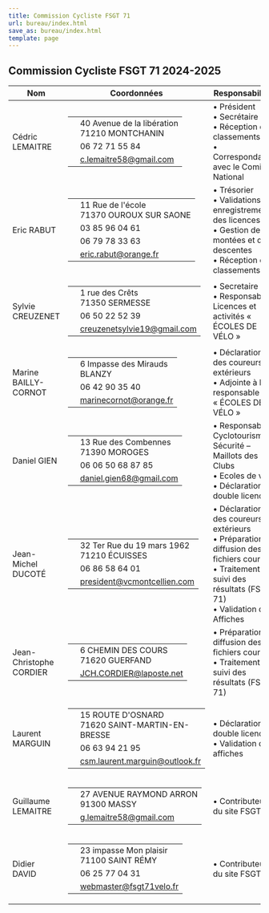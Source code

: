 ```yaml
---
title: Commission Cycliste FSGT 71
url: bureau/index.html
save_as: bureau/index.html
template: page
---
```


## <i class="fas fa-users"></i> Commission Cycliste FSGT 71 2024-2025

| Nom | Coordonnées | Responsabilités |
|-----|-------------|-----------------|
| Cédric LEMAITRE | <table class="contact-info-table" border="0"><tr><td><i class="fas fa-map-marker-alt"></i></td><td>40 Avenue de la libération<br>71210 MONTCHANIN</td></tr><tr><td><i class="fas fa-phone"></i></td><td>06 72 71 55 84</td></tr><tr><td><i class="fas fa-envelope"></i></td><td><a href="mailto:c.lemaitre58@gmail.com">c.lemaitre58@gmail.com</a></td></tr></table> | • Président<br>• Secrétaire<br>• Réception des classements<br>• Correspondance avec le Comité National |
| Eric RABUT | <table class="contact-info-table" border="0"><tr><td><i class="fas fa-map-marker-alt"></i></td><td>11 Rue de l'école<br>71370 OUROUX SUR SAONE</td></tr><tr><td><i class="fas fa-phone"></i></td><td>03 85 96 04 61</td></tr><tr><td><i class="fas fa-phone"></i></td><td>06 79 78 33 63</td></tr><tr><td><i class="fas fa-envelope"></i></td><td><a href="mailto:eric.rabut@orange.fr">eric.rabut@orange.fr</a></td></tr></table> | • Trésorier<br>• Validations et enregistrements des licences<br>• Gestion des montées et des descentes<br>• Réception des classements |
| Sylvie CREUZENET | <table class="contact-info-table" border="0"><tr><td><i class="fas fa-map-marker-alt"></i></td><td>1 rue des Crêts<br>71350 SERMESSE</td></tr><tr><td><i class="fas fa-phone"></i></td><td>06 50 22 52 39</td></tr><tr><td><i class="fas fa-envelope"></i></td><td><a href="mailto:creuzenetsylvie19@gmail.com">creuzenetsylvie19@gmail.com</a></td></tr></table> | • Secretaire<br>• Responsable Licences et activités « ÉCOLES DE VÉLO » |
| Marine BAILLY-CORNOT | <table class="contact-info-table" border="0"><tr><td><i class="fas fa-map-marker-alt"></i></td><td>6 Impasse des Mirauds<br>BLANZY</td></tr><tr><td><i class="fas fa-phone"></i></td><td>06 42 90 35 40</td></tr><tr><td><i class="fas fa-envelope"></i></td><td><a href="mailto:marinecornot@orange.fr">marinecornot@orange.fr</a></td></tr></table> | • Déclaration des coureurs extérieurs<br>• Adjointe à la responsable des « ÉCOLES DE VÉLO » |
| Daniel GIEN | <table class="contact-info-table" border="0"><tr><td><i class="fas fa-map-marker-alt"></i></td><td>13 Rue des Combennes<br>71390 MOROGES</td></tr><tr><td><i class="fas fa-phone"></i></td><td>06 06 50 68 87 85</td></tr><tr><td><i class="fas fa-envelope"></i></td><td><a href="mailto:daniel.gien68@gmail.com">daniel.gien68@gmail.com</a></td></tr></table> | • Responsable Cyclotourisme – Sécurité – Maillots des Clubs<br>• Ecoles de vélo<br>• Déclaration double licences |
| Jean-Michel DUCOTÉ | <table class="contact-info-table" border="0"><tr><td><i class="fas fa-map-marker-alt"></i></td><td>32 Ter Rue du 19 mars 1962<br>71210 ÉCUISSES</td></tr><tr><td><i class="fas fa-phone"></i></td><td>06 86 58 64 01</td></tr><tr><td><i class="fas fa-envelope"></i></td><td><a href="mailto:president@vcmontcellien.com">president@vcmontcellien.com</a></td></tr></table> | • Déclaration des coureurs extérieurs<br>• Préparation et diffusion des fichiers courses<br>• Traitement et suivi des résultats (FSGT 71)<br>• Validation des Affiches |
| Jean-Christophe CORDIER | <table class="contact-info-table" border="0"><tr><td><i class="fas fa-map-marker-alt"></i></td><td>6 CHEMIN DES COURS<br>71620 GUERFAND</td></tr><tr><td><i class="fas fa-envelope"></i></td><td><a href="mailto:JCH.CORDIER@laposte.net">JCH.CORDIER@laposte.net</a></td></tr></table> | • Préparation et diffusion des fichiers courses<br>• Traitement et suivi des résultats (FSGT 71) |
| Laurent MARGUIN | <table class="contact-info-table" border="0"><tr><td><i class="fas fa-map-marker-alt"></i></td><td>15 ROUTE D'OSNARD<br>71620 SAINT-MARTIN-EN-BRESSE</td></tr><tr><td><i class="fas fa-phone"></i></td><td>06 63 94 21 95</td></tr><tr><td><i class="fas fa-envelope"></i></td><td><a href="mailto:csm.laurent.marguin@outlook.fr">csm.laurent.marguin@outlook.fr</a></td></tr></table> | • Déclaration double licences<br>• Validation des affiches |
| Guillaume LEMAITRE | <table class="contact-info-table" border="0"><tr><td><i class="fas fa-map-marker-alt"></i></td><td>27 AVENUE RAYMOND ARRON<br>91300 MASSY</td></tr><tr><td><i class="fas fa-envelope"></i></td><td><a href="mailto:g.lemaitre58@gmail.com">g.lemaitre58@gmail.com</a></td></tr></table> | • Contributeur du site FSGT |
| Didier DAVID | <table class="contact-info-table" border="0"><tr><td><i class="fas fa-map-marker-alt"></i></td><td>23 impasse Mon plaisir<br>71100 SAINT RÉMY</td></tr><tr><td><i class="fas fa-phone"></i></td><td>06 25 77 04 31</td></tr><tr><td><i class="fas fa-envelope"></i></td><td><a href="mailto:webmaster@fsgt71velo.fr">webmaster@fsgt71velo.fr</a></td></tr></table> | • Contributeur du site FSGT |
